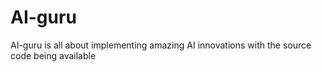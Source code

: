 # AI-guru
AI-guru is all about implementing amazing AI innovations with the source code being available
